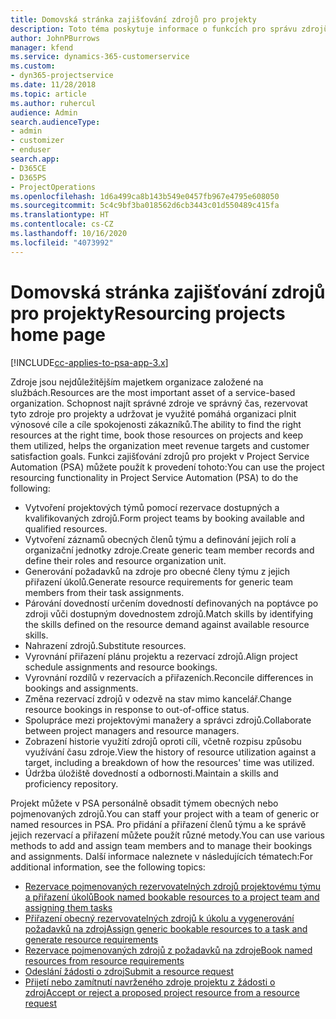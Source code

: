 ```yaml
---
title: Domovská stránka zajišťování zdrojů pro projekty
description: Toto téma poskytuje informace o funkcích pro správu zdrojů v Project Service Automation (PSA) pro Dynamics 365.
author: JohnPBurrows
manager: kfend
ms.service: dynamics-365-customerservice
ms.custom:
- dyn365-projectservice
ms.date: 11/28/2018
ms.topic: article
ms.author: ruhercul
audience: Admin
search.audienceType:
- admin
- customizer
- enduser
search.app:
- D365CE
- D365PS
- ProjectOperations
ms.openlocfilehash: 1d6a499ca8b143b549e0457fb967e4795e608050
ms.sourcegitcommit: 5c4c9bf3ba018562d6cb3443c01d550489c415fa
ms.translationtype: HT
ms.contentlocale: cs-CZ
ms.lasthandoff: 10/16/2020
ms.locfileid: "4073992"
---
```

# <a name="resourcing-projects-home-page"></a><span data-ttu-id="10d5b-103">Domovská stránka zajišťování zdrojů pro projekty</span><span class="sxs-lookup"><span data-stu-id="10d5b-103">Resourcing projects home page</span></span>

[!INCLUDE[cc-applies-to-psa-app-3.x](../includes/cc-applies-to-psa-app-3x.md)]

<span data-ttu-id="10d5b-104">Zdroje jsou nejdůležitějším majetkem organizace založené na službách.</span><span class="sxs-lookup"><span data-stu-id="10d5b-104">Resources are the most important asset of a service-based organization.</span></span> <span data-ttu-id="10d5b-105">Schopnost najít správné zdroje ve správný čas, rezervovat tyto zdroje pro projekty a udržovat je využité pomáhá organizaci plnit výnosové cíle a cíle spokojenosti zákazníků.</span><span class="sxs-lookup"><span data-stu-id="10d5b-105">The ability to find the right resources at the right time, book those resources on projects and keep them utilized, helps the organization meet revenue targets and customer satisfaction goals.</span></span> <span data-ttu-id="10d5b-106">Funkci zajišťování zdrojů pro projekt v Project Service Automation (PSA) můžete použít k provedení tohoto:</span><span class="sxs-lookup"><span data-stu-id="10d5b-106">You can use the project resourcing functionality in Project Service Automation (PSA) to do the following:</span></span>

- <span data-ttu-id="10d5b-107">Vytvoření projektových týmů pomocí rezervace dostupných a kvalifikovaných zdrojů.</span><span class="sxs-lookup"><span data-stu-id="10d5b-107">Form project teams by booking available and qualified resources.</span></span>
- <span data-ttu-id="10d5b-108">Vytvoření záznamů obecných členů týmu a definování jejich rolí a organizační jednotky zdroje.</span><span class="sxs-lookup"><span data-stu-id="10d5b-108">Create generic team member records and define their roles and resource organization unit.</span></span>
- <span data-ttu-id="10d5b-109">Generování požadavků na zdroje pro obecné členy týmu z jejich přiřazení úkolů.</span><span class="sxs-lookup"><span data-stu-id="10d5b-109">Generate resource requirements for generic team members from their task assignments.</span></span>
- <span data-ttu-id="10d5b-110">Párování dovedností určením dovedností definovaných na poptávce po zdroji vůči dostupným dovednostem zdrojů.</span><span class="sxs-lookup"><span data-stu-id="10d5b-110">Match skills by identifying the skills defined on the resource demand against available resource skills.</span></span>
- <span data-ttu-id="10d5b-111">Nahrazení zdrojů.</span><span class="sxs-lookup"><span data-stu-id="10d5b-111">Substitute resources.</span></span>
- <span data-ttu-id="10d5b-112">Vyrovnání přiřazení plánu projektu a rezervací zdrojů.</span><span class="sxs-lookup"><span data-stu-id="10d5b-112">Align project schedule assignments and resource bookings.</span></span>
- <span data-ttu-id="10d5b-113">Vyrovnání rozdílů v rezervacích a přiřazeních.</span><span class="sxs-lookup"><span data-stu-id="10d5b-113">Reconcile differences in bookings and assignments.</span></span>
- <span data-ttu-id="10d5b-114">Změna rezervací zdrojů v odezvě na stav mimo kancelář.</span><span class="sxs-lookup"><span data-stu-id="10d5b-114">Change resource bookings in response to out-of-office status.</span></span>
- <span data-ttu-id="10d5b-115">Spolupráce mezi projektovými manažery a správci zdrojů.</span><span class="sxs-lookup"><span data-stu-id="10d5b-115">Collaborate between project managers and resource managers.</span></span>
- <span data-ttu-id="10d5b-116">Zobrazení historie využití zdrojů oproti cíli, včetně rozpisu způsobu využívání času zdroje.</span><span class="sxs-lookup"><span data-stu-id="10d5b-116">View the history of resource utilization against a target, including a breakdown of how the resources' time was utilized.</span></span>
- <span data-ttu-id="10d5b-117">Údržba úložiště dovedností a odbornosti.</span><span class="sxs-lookup"><span data-stu-id="10d5b-117">Maintain a skills and proficiency repository.</span></span>


<span data-ttu-id="10d5b-118">Projekt můžete v PSA personálně obsadit týmem obecných nebo pojmenovaných zdrojů.</span><span class="sxs-lookup"><span data-stu-id="10d5b-118">You can staff your project with a team of generic or named resources in PSA.</span></span> <span data-ttu-id="10d5b-119">Pro přidání a přiřazení členů týmu a ke správě jejich rezervací a přiřazení můžete použít různé metody.</span><span class="sxs-lookup"><span data-stu-id="10d5b-119">You can use various methods to add and assign team members and to manage their bookings and assignments.</span></span> <span data-ttu-id="10d5b-120">Další informace naleznete v následujících tématech:</span><span class="sxs-lookup"><span data-stu-id="10d5b-120">For additional information, see the following topics:</span></span>

- [<span data-ttu-id="10d5b-121">Rezervace pojmenovaných rezervovatelných zdrojů projektovému týmu a přiřazení úkolů</span><span class="sxs-lookup"><span data-stu-id="10d5b-121">Book named bookable resources to a project team and assigning them tasks</span></span>](assign-named-bookable-resource.md)
- [<span data-ttu-id="10d5b-122">Přiřazení obecný rezervovatelných zdrojů k úkolu a vygenerování požadavků na zdroj</span><span class="sxs-lookup"><span data-stu-id="10d5b-122">Assign generic bookable resources to a task and generate resource requirements</span></span>](assign-generic-bookable-resource.md)
- [<span data-ttu-id="10d5b-123">Rezervace pojmenovaných zdrojů z požadavků na zdroje</span><span class="sxs-lookup"><span data-stu-id="10d5b-123">Book named resources from resource requirements</span></span>](book-named-resource.md)
- [<span data-ttu-id="10d5b-124">Odeslání žádosti o zdroj</span><span class="sxs-lookup"><span data-stu-id="10d5b-124">Submit a resource request</span></span>](submit-resource-request.md)
- [<span data-ttu-id="10d5b-125">Přijetí nebo zamítnutí navrženého zdroje projektu z žádosti o zdroj</span><span class="sxs-lookup"><span data-stu-id="10d5b-125">Accept or reject a proposed project resource from a resource request</span></span>](accept-reject-proposed-resource.md)
